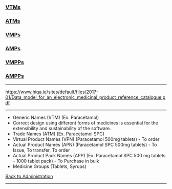 
### [VTMs](https://github.com/hmislk/hmis/wiki/Virtual-Therapeutic-Moieties-(VTMs))
### [ATMs](https://github.com/hmislk/hmis/wiki/Actual-Therapeutic-Moieties-(ATMs))

### [VMPs]()
### [AMPs]()

### [VMPPs]()
### [AMPPs]()



***
https://www.hiqa.ie/sites/default/files/2017-01/Data_model_for_an_electronic_medicinal_product_reference_catalogue.pdf
***





* Generic Names (VTM) (Ex. Paracetamol)
* Correct design using different forms of medicines is essential for the extensibility and sustainability of the software.
* Trade Names (ATM) (Ex. Paracetamol SPC)
* Virtual Product Names (VPN) (Paracetamol 500mg tablets) - To order
* Actual Product Names (APN) (Paracetamol SPC 500mg tablets) - To Issue, To transfer, To order
* Actual Product Pack Names (APP) (Ex. Paracetamol SPC 500 mg tablets - 1000 tablet pack) - To Purchase in bulk
* Medicine Groups (Tablets, Syrups)



[Back to Administration](https://github.com/hmislk/hmis/wiki/Pharmacy-Administration)
***
